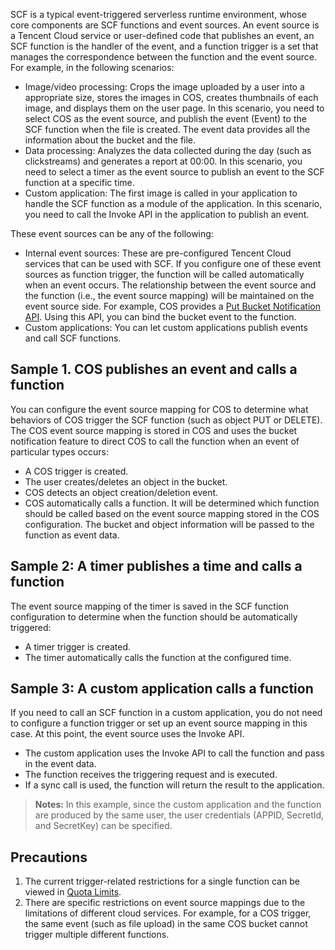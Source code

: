 SCF is a typical event-triggered serverless runtime environment, whose core components are SCF functions and event sources. An event source is a Tencent Cloud service or user-defined code that publishes an event, an SCF function is the handler of the event, and a function trigger is a set that manages the correspondence between the function and the event source. For example, in the following scenarios:

* Image/video processing: Crops the image uploaded by a user into a appropriate size, stores the images in COS, creates thumbnails of each image, and displays them on the user page. In this scenario, you need to select COS as the event source, and publish the event (Event) to the SCF function when the file is created. The event data provides all the information about the bucket and the file.
* Data processing: Analyzes the data collected during the day (such as clickstreams) and generates a report at 00:00. In this scenario, you need to select a timer as the event source to publish an event to the SCF function at a specific time.
* Custom application: The first image is called in your application to handle the SCF function as a module of the application. In this scenario, you need to call the Invoke API in the application to publish an event.

These event sources can be any of the following:

* Internal event sources: These are pre-configured Tencent Cloud services that can be used with SCF. If you configure one of these event sources as function trigger, the function will be called automatically when an event occurs. The relationship between the event source and the function (i.e., the event source mapping) will be maintained on the event source side. For example, COS provides a [Put Bucket Notification API](https://cloud.tencent.com/document/product/436/8588). Using this API, you can bind the bucket event to the function.
* Custom applications: You can let custom applications publish events and call SCF functions.

## Sample 1. COS publishes an event and calls a function

You can configure the event source mapping for COS to determine what behaviors of COS trigger the SCF function (such as object PUT or DELETE). The COS event source mapping is stored in COS and uses the bucket notification feature to direct COS to call the function when an event of particular types occurs:

- A COS trigger is created.
- The user creates/deletes an object in the bucket.
- COS detects an object creation/deletion event.
- COS automatically calls a function. It will be determined which function should be called based on the event source mapping stored in the COS configuration. The bucket and object information will be passed to the function as event data.

## Sample 2: A timer publishes a time and calls a function
The event source mapping of the timer is saved in the SCF function configuration to determine when the function should be automatically triggered:

- A timer trigger is created.
- The timer automatically calls the function at the configured time.

## Sample 3: A custom application calls a function
If you need to call an SCF function in a custom application, you do not need to configure a function trigger or set up an event source mapping in this case. At this point, the event source uses the Invoke API.

- The custom application uses the Invoke API to call the function and pass in the event data.
- The function receives the triggering request and is executed.
- If a sync call is used, the function will return the result to the application.

>**Notes:**
In this example, since the custom application and the function are produced by the same user, the user credentials (APPID, SecretId, and SecretKey) can be specified.

## Precautions
1. The current trigger-related restrictions for a single function can be viewed in [Quota Limits](https://cloud.tencent.com/document/product/583/11637).
2. There are specific restrictions on event source mappings due to the limitations of different cloud services. For example, for a COS trigger, the same event (such as file upload) in the same COS bucket cannot trigger multiple different functions.
